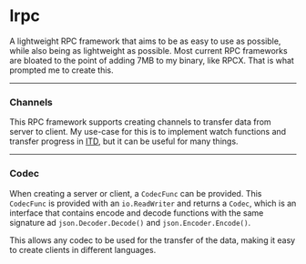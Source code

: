 # lrpc

A lightweight RPC framework that aims to be as easy to use as possible, while also being as lightweight as possible. Most current RPC frameworks are bloated to the point of adding 7MB to my binary, like RPCX. That is what prompted me to create this.

---

### Channels

This RPC framework supports creating channels to transfer data from server to client. My use-case for this is to implement watch functions and transfer progress in [ITD](https://gitea.arsenm.dev/Arsen6331/itd), but it can be useful for many things.

---

### Codec

When creating a server or client, a `CodecFunc` can be provided. This `CodecFunc` is provided with an `io.ReadWriter` and returns a `Codec`, which is an interface that contains encode and decode functions with the same signature ad `json.Decoder.Decode()` and `json.Encoder.Encode()`.

This allows any codec to be used for the transfer of the data, making it easy to create clients in different languages.